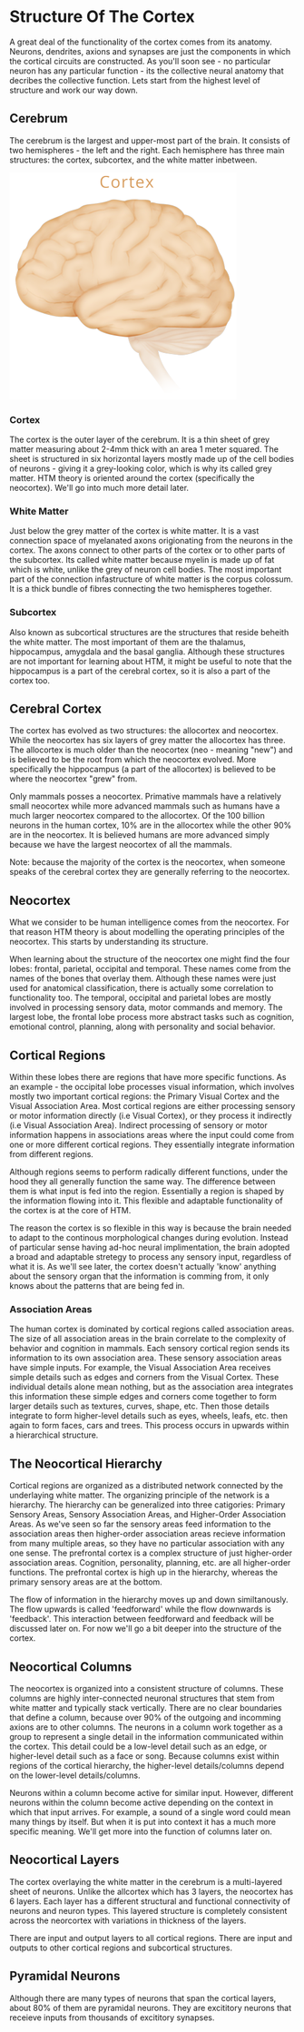 # Structure Of The Cortex

A great deal of the functionality of the cortex comes from its anatomy. Neurons, dendrites, axions and synapses are just the components in which the cortical circuits are constructed. As you'll soon see - no particular neuron has any particular function - its the collective neural anatomy that decribes the collective function. Lets start from the highest level of structure and work our way down.

## Cerebrum

The cerebrum is the largest and upper-most part of the brain. It consists of two hemispheres - the left and the right. Each hemisphere has three main structures: the cortex, subcortex, and the white matter inbetween.

![cortex](./cortex.png)

### Cortex

The cortex is the outer layer of the cerebrum. It is a thin sheet of grey matter measuring about 2-4mm thick with an area 1 meter squared. The sheet is structured in six horizontal layers mostly made up of the cell bodies of neurons - giving it a grey-looking color, which is why its called grey matter. HTM theory is oriented around the cortex (specifically the neocortex). We'll go into much more detail later.

### White Matter

Just below the grey matter of the cortex is white matter. It is a vast connection space of myelanated axons origionating from the neurons in the cortex. The axons connect to other parts of the cortex or to other parts of the subcortex. Its called white matter because myelin is made up of fat which is white, unlike the grey of neuron cell bodies. The most important part of the connection infastructure of white matter is the corpus colossum. It is a thick bundle of fibres connecting the two hemispheres together.

### Subcortex

Also known as subcortical structures are the structures that reside beheith the white matter. The most important of them are the thalamus, hippocampus, amygdala and the basal ganglia. Although these structures are not important for learning about HTM, it might be useful to note that the hippocampus is a part of the cerebral cortex, so it is also a part of the cortex too.

## Cerebral Cortex

The cortex has evolved as two structures: the allocortex and neocortex. While the neocortex has six layers of grey matter the allocortex has three. The allocortex is much older than the neocortex (neo - meaning "new") and is believed to be the root from which the neocortex evolved. More specifically the hippocampus (a part of the allocortex) is believed to be where the neocortex "grew" from.

Only mammals posses a neocortex. Primative mammals have a relatively small neocortex while more advanced mammals such as humans have a much larger neocortex compared to the allocortex. Of the 100 billion neurons in the human cortex, 10% are in the allocortex while the other 90% are in the neocortex. It is believed humans are more advanced simply because we have the largest neocortex of all the mammals.

Note: because the majority of the cortex is the neocortex, when someone speaks of the cerebral cortex they are generally referring to the neocortex.

## Neocortex

What we consider to be human intelligence comes from the neocortex. For that reason HTM theory is about modelling the operating principles of the neocortex. This starts by understanding its structure.

When learning about the structure of the neocortex one might find the four lobes: frontal, parietal, occipital and temporal. These names come from the names of the bones that overlay them. Although these names were just used for anatomical classification, there is actually some correlation to functionality too. The temporal, occipital and parietal lobes are mostly involved in processing sensory data, motor commands and memory. The largest lobe, the frontal lobe process more abstract tasks such as cognition, emotional control, planning, along with personality and social behavior.

## Cortical Regions

Within these lobes there are regions that have more specific functions. As an example - the occipital lobe processes visual information, which involves mostly two important cortical regions: the Primary Visual Cortex and the Visual Association Area. Most cortical regions are either processing sensory or motor information directly (i.e Visual Cortex), or they process it indirectly (i.e Visual Association Area). Indirect processing of sensory or motor information happens in associations areas where the input could come from one or more different cortical regions. They essentially integrate information from different regions.

Although regions seems to perform radically different functions, under the hood they all generally function the same way. The difference between them is what input is fed into the region. Essentially a region is shaped by the information flowing into it. This flexible and adaptable functionality of the cortex is at the core of HTM.

The reason the cortex is so flexible in this way is because the brain needed to adapt to the continous morphological changes during evolution. Instead of particular sense having ad-hoc neural implimentation, the brain adopted a broad and adaptable stretegy to process any sensory input, regardless of what it is. As we'll see later, the cortex doesn't actually 'know' anything about the sensory organ that the information is comming from, it only knows about the patterns that are being fed in.

### Association Areas

The human cortex is dominated by cortical regions called association areas. The size of all association areas in the brain correlate to the complexity of behavior and cognition in mammals. Each sensory cortical region sends its information to its own association area. These sensory association areas have simple inputs. For example, the Visual Association Area receives simple details such as edges and corners from the Visual Cortex. These individual details alone mean nothing, but as the association area integrates this information these simple edges and corners come together to form larger details such as textures, curves, shape, etc. Then those details integrate to form higher-level details such as eyes, wheels, leafs, etc. then again to form faces, cars and trees. This process occurs in upwards within a hierarchical structure.

## The Neocortical Hierarchy

Cortical regions are organized as a distributed network connected by the underlaying white matter. The organizing principle of the network is a hierarchy. The hierarchy can be generalized into three catigories: Primary Sensory Areas, Sensory Association Areas, and Higher-Order Association Areas. As we've seen so far the sensory areas feed information to the association areas then higher-order association areas recieve information from many multiple areas, so they have no particular association with any one sense. The prefrontal cortex is a complex structure of just higher-order association areas. Cognition, personality, planning, etc. are all higher-order functions. The prefrontal cortex is high up in the hierarchy, whereas the primary sensory areas are at the bottom.

The flow of information in the hierarchy moves up and down similtanously. The flow upwards is called 'feedforward' while the flow downwards is 'feedback'. This interaction between feedforward and feedback will be discussed later on. For now we'll go a bit deeper into the structure of the cortex.

## Neocortical Columns

The neocortex is organized into a consistent structure of columns. These columns are highly inter-connected neuronal structures that stem from white matter and typically stack vertically. There are no clear boundaries that define a column, because over 90% of the outgoing and incomming axions are to other columns. The neurons in a column work together as a group to represent a single detail in the information communicated within the cortex. This detail could be a low-level detail such as an edge, or higher-level detail such as a face or song. Because columns exist within regions of the cortical hierarchy, the higher-level details/columns depend on the lower-level details/columns.

Neurons within a column become active for similar input. However, different neurons within the column become active depending on the context in which that input arrives. For example, a sound of a single word could mean many things by itself. But when it is put into context it has a much more specific meaning. We'll get more into the function of columns later on.

## Neocortical Layers

The cortex overlaying the white matter in the cerebrum is a multi-layered sheet of neurons. Unlike the allcortex which has 3 layers, the neocortex has 6 layers. Each layer has a different structural and functional connectivity of neurons and neuron types. This layered structure is completely consistent across the neorcortex with variations in thickness of the layers.

There are input and output layers to all cortical regions. There are input and outputs to other cortical regions and subcortical structures.

## Pyramidal Neurons

Although there are many types of neurons that span the cortical layers, about 80% of them are pyramidal neurons. They are excititory neurons that receieve inputs from thousands of excititory synapses.

